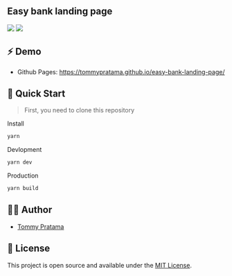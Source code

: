 ## Easy bank landing page
<p align="left"><a href="https://github.com/tommypratama/easy-bank-landing-page/actions?query=workflow%3A%22Publish+to+gh-pages%22"><img src="https://github.com/tommypratama/easy-bank-landing-page/workflows/Publish%20to%20gh-pages/badge.svg" /></a> <a href="https://opensource.org/licenses/MIT"><img src="https://img.shields.io/badge/License-MIT-blue.svg" /></a></p>


## :zap: Demo

- Github Pages: https://tommypratama.github.io/easy-bank-landing-page/

## 🚀 Quick Start

> First, you need to clone this repository

Install

```bash
yarn
```

Devlopment

```bash
yarn dev
```

Production

```bash
yarn build
```

## 👨‍💻 Author

- [Tommy Pratama](https://www.tommy.id/)

## 📝 License

This project is open source and available under the [MIT License](LICENSE).


